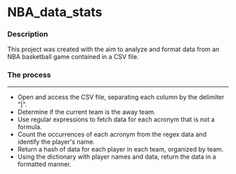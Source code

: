 # NBA_data_stats

### Description

This project was created with the aim to analyze and format data from an NBA basketball game contained in a CSV file.

### The process

---

- Open and access the CSV file, separating each column by the delimiter "|".
- Determine if the current team is the away team.
- Use regular expressions to fetch data for each acronym that is not a formula.
- Count the occurrences of each acronym from the regex data and identify the player's name.
- Return a hash of data for each player in each team, organized by team.
- Using the dictionary with player names and data, return the data in a formatted manner.
